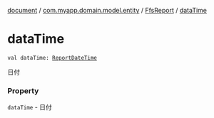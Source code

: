 [document](../../index.md) / [com.myapp.domain.model.entity](../index.md) / [FfsReport](index.md) / [dataTime](./data-time.md)

# dataTime

`val dataTime: `[`ReportDateTime`](../../com.myapp.domain.model.value/-report-date-time/index.md)

日付

### Property

`dataTime` - 日付